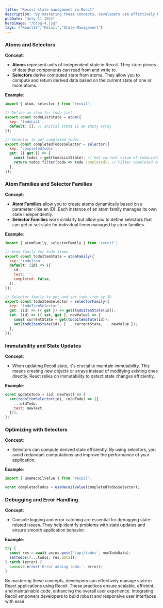 ```yaml
---
title: "Recoil state management in React"
description: "By mastering these concepts, developers can effectively manage state in React applications using Recoil."
pubDate: "July 11 2024"
heroImage: "/blog-4.jpg"
tags: ["ReactJS","Recoil","State-Management"]
---
```


### Atoms and Selectors

**Concept**:

- **Atoms** represent units of independent state in Recoil. They store pieces of data that components can read from and write to.
- **Selectors** derive computed state from atoms. They allow you to compute and return derived data based on the current state of one or more atoms.

**Example**:

```jsx
import { atom, selector } from 'recoil';

// Define an atom for todo list
export const todoListState = atom({
  key: 'todoList',
  default: [], // Initial state is an empty array
});

// Selector to get completed todos
export const completedTodosSelector = selector({
  key: 'completedTodos',
  get: ({ get }) => {
    const todos = get(todoListState); // Get current value of todoListState
    return todos.filter(todo => todo.completed); // Filter completed todos
  },
});

```

### Atom Families and Selector Families

**Concept**:

- **Atom Families** allow you to create atoms dynamically based on a parameter (like an ID). Each instance of an atom family manages its own state independently.
- **Selector Families** work similarly but allow you to define selectors that can get or set state for individual items managed by atom families.

**Example**:

```jsx
import { atomFamily, selectorFamily } from 'recoil';

// Atom family for todo items
export const todoItemState = atomFamily({
  key: 'todoItem',
  default: (id) => ({
    id,
    text: '',
    completed: false,
  }),
});

// Selector family to get and set todo item by ID
export const todoItemSelector = selectorFamily({
  key: 'todoItemSelector',
  get: (id) => ({ get }) => get(todoItemState(id)),
  set: (id) => ({ set, get }, newValue) => {
    const currentState = get(todoItemState(id));
    set(todoItemState(id), { ...currentState, ...newValue });
  },
});

```

### Immutability and State Updates

**Concept**:

- When updating Recoil state, it's crucial to maintain immutability. This means creating new objects or arrays instead of modifying existing ones directly. React relies on immutability to detect state changes efficiently.

**Example**:

```jsx
const updateTodo = (id, newText) => {
  set(todoItemSelector(id), (oldTodo) => ({
    ...oldTodo,
    text: newText,
  }));
};

```

### Optimizing with Selectors

**Concept**:

- Selectors can compute derived state efficiently. By using selectors, you avoid redundant computations and improve the performance of your application.

**Example**:

```jsx
import { useRecoilValue } from 'recoil';

const completedTodos = useRecoilValue(completedTodosSelector);

```

### Debugging and Error Handling

**Concept**:

- Console logging and error catching are essential for debugging state-related issues. They help identify problems with state updates and ensure smooth application behavior.

**Example**:

```jsx
try {
  const res = await axios.post('/api/todos', newTodoData);
  setTodos([...todos, res.data]);
} catch (error) {
  console.error('Error adding todo:', error);
}

```

By mastering these concepts, developers can effectively manage state in React applications using Recoil. These practices ensure scalable, efficient, and maintainable code, enhancing the overall user experience. Integrating Recoil empowers developers to build robust and responsive user interfaces with ease.